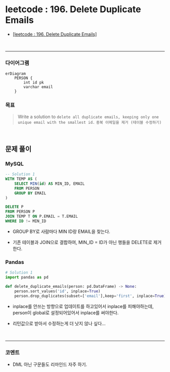 leetcode : 196. Delete Duplicate Emails
===

* [[leetcode : 196. Delete Duplicate Emails]](https://leetcode.com/problems/delete-duplicate-emails/description/)
<br>

---

### **다이어그램**
```mermaid
erDiagram
    PERSON {
        int id pk
        varchar email
    }

```

### **목표**
>Write a solution to `delete all duplicate emails, keeping only one unique email with the smallest id.`
> `중복 이메일을 제거 (테이블 수정하기)`

<br>

## **문제 풀이**

### **MySQL**
```SQL
-- Solution 1
WITH TEMP AS (
    SELECT MIN(id) AS MIN_ID, EMAIL
    FROM PERSON
    GROUP BY EMAIL
)

DELETE P
FROM PERSON P
JOIN TEMP T ON P.EMAIL = T.EMAIL
WHERE ID != MIN_ID
```

* GROUP BY로 사람마다 MIN ID랑 EMAIL을 찾는다.

* 기존 테이블과 JOIN으로 결합하여, MIN_ID = ID가 아닌 행들을 DELETE로 제거한다.
  
### **Pandas**
```python
# Solution 1
import pandas as pd

def delete_duplicate_emails(person: pd.DataFrame) -> None:
    person.sort_values('id', inplace=True)
    person.drop_duplicates(subset=['email'],keep='first', inplace=True)
```
* inplace를 안쓰는 방향으로 업데이트를 하고있어서 inplace를 피해야하는데, person이 global로 설정되어있어서 inplace를 써야한다.

* 리턴값으로 받아서 수정하는게 더 낫지 않나 싶다...
  
<br>

---


### **코멘트**
* DML 아닌 구문들도 리마인드 자주 하기.
